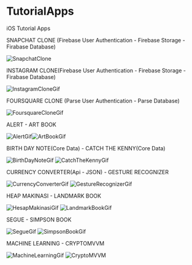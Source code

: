 # TutorialApps
iOS Tutorial Apps

SNAPCHAT CLONE (Firebase User Authentication - Firebase Storage - Firabase Database) 

![SnapchatClone](https://user-images.githubusercontent.com/58392243/188481007-9870bddf-2d8e-422f-97fe-34fed1c9121d.gif)

INSTAGRAM CLONE(Firebase User Authentication - Firebase Storage - Firabase Database) 

![InstagramCloneGif](https://user-images.githubusercontent.com/58392243/185451155-61474aff-602c-4e55-92eb-1963bd6533c3.gif)

FOURSQUARE CLONE (Parse User Authentication - Parse Database)

![FoursquareCloneGif](https://user-images.githubusercontent.com/58392243/186670326-4e97d604-f4fb-4222-a66c-603bc3157d43.gif)

ALERT - ART BOOK 

![AlertGif](https://user-images.githubusercontent.com/58392243/185426189-aff97361-8174-4aff-909f-010f6c0ac67a.gif)![ArtBookGif](https://user-images.githubusercontent.com/58392243/185426397-c8d4517e-aef6-4221-8360-44ec2f5fb669.gif)

BIRTH DAY NOTE(Core Data) - CATCH THE KENNY(Core Data)

![BirthDayNoteGif](https://user-images.githubusercontent.com/58392243/185425902-08fcea88-79a9-411d-b200-33b5769cc234.gif) ![CatchTheKennyGif](https://user-images.githubusercontent.com/58392243/185444136-b7e01d71-d43c-482b-8e73-b7d2083dfe14.gif)

CURRENCY CONVERTER(Api - JSON) - GESTURE RECOGNIZER

![CurrencyConverterGif](https://user-images.githubusercontent.com/58392243/185445205-3d3fec3a-7ce7-4931-894c-8f17dab3b220.gif) ![GestureRecognizerGif](https://user-images.githubusercontent.com/58392243/185445819-0f324028-a6db-410d-905e-2f860d765762.gif)

HEAP MAKINASI - LANDMARK BOOK

![HesapMakinasiGif](https://user-images.githubusercontent.com/58392243/185446339-c4725bc2-bd7e-4351-8744-ce47ba5455aa.gif) ![LandmarkBookGif](https://user-images.githubusercontent.com/58392243/185447332-406df8c4-67ec-4005-8bc0-af21c4f5ea00.gif)

SEGUE - SIMPSON BOOK

![SegueGif](https://user-images.githubusercontent.com/58392243/185447948-d64d95d8-1ba1-4e29-a159-18acfab4a10d.gif) ![SimpsonBookGif](https://user-images.githubusercontent.com/58392243/185448766-8490ba04-b69b-484c-a1be-e2577cc2d30d.gif)

MACHINE LEARNING - CRYPTOMVVM

![MachineLearningGif](https://user-images.githubusercontent.com/58392243/186700540-3ddc5496-6af9-4955-b94f-3633101a732c.gif) ![CryptoMVVM](https://user-images.githubusercontent.com/58392243/188481123-e7334853-da77-4515-93e5-18a245132951.gif)




